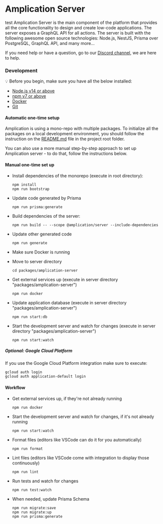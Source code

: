 # Amplication Server
test
Amplication Server is the main component of the platform that provides all the core functionality to design and create low-code applications.
The server exposes a GraphQL API for all actions. The server is built with the following awesome open source technologies: Node.js, NestJS, Prisma over PostgreSQL, GraphQL API, and many more...

If you need help or have a question, go to our [Discord channel](https://discord.gg/Z2CG3rUFnu), we are here to help.

### Development

:bulb: Before you begin, make sure you have all the below installed:

- [Node.js v14 or above](https://nodejs.org/en/download/)
- [npm v7 or above](https://github.blog/2020-10-13-presenting-v7-0-0-of-the-npm-cli/)
- [Docker](https://docs.docker.com/desktop/)
- [Git](https://git-scm.com/book/en/v2/Getting-Started-Installing-Git/)

#### Automatic one-time setup

Amplication is using a mono-repo with multiple packages. To initialize all the packages on a local development environment, you should follow the instruction on the [README.md](../../README.md) file in the project root folder.

You can also use a more manual step-by-step approach to set up Amplication server - to do that, follow the instructions below.

#### Manual one-time set up

- Install dependencies of the monorepo (execute in root directory):
  ```
  npm install
  npm run bootstrap
  ```
- Update code generated by Prisma
  ```
  npm run prisma:generate
  ```
- Build dependencies of the server:
  ```
  npm run build -- --scope @amplication/server --include-dependencies
  ```
- Update other generated code
  ```
  npm run generate
  ```
- Make sure Docker is running
- Move to server directory
  ```
  cd packages/amplication-server
  ```
- Get external services up (execute in server directory "packages/amplication-server")
  ```
  npm run docker
  ```
- Update application database (execute in server directory "packages/amplication-server")

  ```
  npm run start:db
  ```

- Start the development server and watch for changes (execute in server directory "packages/amplication-server")
  ```
  npm run start:watch
  ```

##### Optional: Google Cloud Platform

If you use the Google Cloud Platform integration make sure to execute:

```bash
gcloud auth login
gcloud auth application-default login
```

#### Workflow

- Get external services up, if they're not already running
  ```
  npm run docker
  ```
- Start the development server and watch for changes, if it's not already running
  ```
  npm run start:watch
  ```
- Format files (editors like VSCode can do it for you automatically)
  ```
  npm run format
  ```
- Lint files (editors like VSCode come with integration to display those continuously)
  ```
  npm run lint
  ```
- Run tests and watch for changes
  ```
  npm run test:watch
  ```
- When needed, update Prisma Schema
  ```
  npm run migrate:save
  npm run migrate:up
  npm run prisma:generate
  ```
